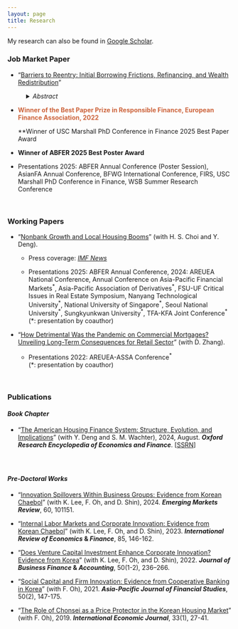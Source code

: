 ```yaml
---
layout: page
title: Research
---
```


<!---
My research interests lie in real estate finance, urban economics, and corporate finance.
 My research can also be found in [Google Scholar](https://scholar.google.com/citations?user=yoon09269).
-->

My research can also be found in [Google Scholar](https://scholar.google.com/citations?user=jjDsVq8AAAAJ&hl=en).

### Job Market Paper 

- “[Barriers to Reentry: Initial Borrowing Frictions,
Refinancing, and Wealth Redistribution](https://uwmadison.box.com/s/k1wb204duthhw3ig9itaxrqe6cp1htvf)” 

<div style="margin-left: 3em;">
<details>
  <summary><em>Abstract</em></summary>
 <div style="margin-left: 1em; font-size: 0.9em; line-height: 1.5">
This paper examines how frictions encountered during the initial purchase mortgage origination process shape borrowers’ future refinancing behavior and contribute to wealth disparities. Leveraging variation in loan officer workload as a quasi-random source of lender-induced origination delays, I find that experiencing a 60+ day delay lowers quarterly refinancing rates by 16–24%. Minority borrowers, low-income households, and those with lower credit scores are more likely to encounter such frictions, with evidence pointing to lender bias as a potential driver of racial disparities. A structural model implies a present value loss of $6,641 per delayed borrower, which amounts to $2.8 billion in overpayments each year when scaled to the U.S. market. Importantly, these losses are not evenly distributed: conditional on the same delay event, minority borrowers incur greater financial losses than White borrowers, largely due to a lower baseline likelihood of acting on refinancing opportunities. Together, these findings demonstrate how subtle frictions in the origination process can lead to persistent financial disadvantages and entrench wealth inequality.
</div>
</details>
</div>
     
  - <p style="color:rgb(205,100,60)"><b>Winner of the Best Paper Prize in Responsible Finance, European Finance Association, 2022</b></p>**Winner of USC Marshall PhD Conference in Finance 2025 Best Paper Award</b></p>
    
  - **Winner of ABFER 2025 Best Poster Award**

  - Presentations 2025: ABFER Annual Conference (Poster Session), AsianFA Annual Conference, BFWG International Conference, FIRS, USC Marshall PhD Conference in Finance, WSB Summer Research Conference


<br/>

### Working Papers 
 
- “[Nonbank Growth and Local Housing Booms](https://papers.ssrn.com/sol3/papers.cfm?abstract_id=4746656)” (with H. S. Choi and Y. Deng).  

  - Press coverage: [_IMF News_](https://www.insidemortgagefinance.com/articles/230744-more-nonbank-lending-democratizes-home-price-inflation?v=preview)
    
  - Presentations 2025: ABFER Annual Conference, 2024: AREUEA National Conference, Annual Conference on Asia-Pacific Financial Markets<sup>\*</sup>, Asia-Pacific Association of Derivatives<sup>\*</sup>, FSU-UF Critical Issues in Real Estate Symposium, Nanyang Technological University<sup>\*</sup>, National University of Singapore<sup>\*</sup>, Seoul National University<sup>\*</sup>, Sungkyunkwan University<sup>\*</sup>, TFA-KFA Joint Conference<sup>\*</sup> <br> (\*: presentation by coauthor)


- “[How Detrimental Was the Pandemic on Commercial Mortgages? Unveiling Long-Term Consequences for Retail Sector](https://papers.ssrn.com/sol3/papers.cfm?abstract_id=4714155)” (with D. Zhang).

  - Presentations 2022: AREUEA-ASSA Conference<sup>\*</sup> <br> (\*: presentation by coauthor) 

<br/>

### Publications


#### _Book Chapter_
 
- “[The American Housing Finance System: Structure, Evolution, and Implications](https://oxfordre.com/economics/display/10.1093/acrefore/9780190625979.001.0001/acrefore-9780190625979-e-924)” (with Y. Deng and S. M. Wachter), 2024, August. **_Oxford Research Encyclopedia of Economics and Finance_**. [[SSRN](https://papers.ssrn.com/sol3/papers.cfm?abstract_id=4750853)]

   <!-- - Office Hour: 1:00 pm - 2:00 pm, Tuesdays and Thursdays -->


#### 　
#### _Pre-Doctoral Works_
 
- “[Innovation Spillovers Within Business Groups: Evidence from Korean Chaebol](https://www.sciencedirect.com/science/article/pii/S1566014124000463)” (with K. Lee, F. Oh, and D. Shin), 2024. **_Emerging Markets Review_**, 60, 101151.

- “[Internal Labor Markets and Corporate Innovation: Evidence from Korean Chaebol](https://doi.org/10.1016/j.iref.2023.01.019)” (with K. Lee, F. Oh, and D. Shin), 2023. **_International Review of Economics_ & _Finance_**, 85, 146-162.

- “[Does Venture Capital Investment Enhance Corporate Innovation? Evidence from Korea](https://onlinelibrary.wiley.com/doi/full/10.1111/jbfa.12618)” (with K. Lee, F. Oh, and D. Shin), 2022. **_Journal of Business Finance_ & _Accounting_**, 50(1-2), 236–266.

- “[Social Capital and Firm Innovation: Evidence from Cooperative Banking in Korea](https://onlinelibrary.wiley.com/doi/full/10.1111/ajfs.12333)” (with F. Oh), 2021. **_Asia-Pacific Journal of Financial Studies_**, 50(2), 147-175.

- “[The Role of Chonsei as a Price Protector in the Korean Housing Market](https://www.tandfonline.com/doi/abs/10.1080/10168737.2019.1570300)” (with F. Oh), 2019. **_International Economic Journal_**, 33(1), 27-41. 
